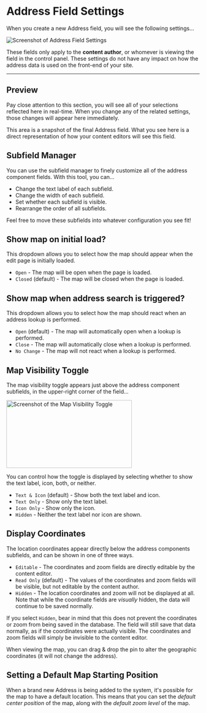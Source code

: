 # Address Field Settings

When you create a new Address field, you will see the following settings...

<img class="dropshadow" :src="$withBase('/images/address-field/address-settings.png')" alt="Screenshot of Address Field Settings">

These fields only apply to the **content author**, or whomever is viewing the field in the control panel. These settings do not have any impact on how the address data is used on the front-end of your site.

-----

## Preview

Pay close attention to this section, you will see all of your selections reflected here in real-time. When you change any of the related settings, those changes will appear here immediately.

This area is a snapshot of the final Address field. What you see here is a direct representation of how your content editors will see this field.

## Subfield Manager

You can use the subfield manager to finely customize all of the address component fields. With this tool, you can...

 - Change the text label of each subfield.
 - Change the width of each subfield.
 - Set whether each subfield is visible.
 - Rearrange the order of all subfields.

Feel free to move these subfields into whatever configuration you see fit!

## Show map on initial load?

This dropdown allows you to select how the map should appear when the edit page is initially loaded.

 - `Open` - The map will be open when the page is loaded.
 - `Closed` (default) - The map will be closed when the page is loaded.

## Show map when address search is triggered?

This dropdown allows you to select how the map should react when an address lookup is performed.

 - `Open` (default) - The map will automatically open when a lookup is performed.
 - `Close` - The map will automatically close when a lookup is performed.
 - `No Change` - The map will not react when a lookup is performed.

## Map Visibility Toggle

The map visibility toggle appears just above the address component subfields, in the upper-right corner of the field...

<img class="dropshadow" :src="$withBase('/images/address-field/map-visibility-toggle.png')" alt="Screenshot of the Map Visibility Toggle" width="327" height="177">

You can control how the toggle is displayed by selecting whether to show the text label, icon, both, or neither.

 - `Text & Icon` (default) - Show both the text label and icon.
 - `Text Only` - Show only the text label.
 - `Icon Only` - Show only the icon.
 - `Hidden` - Neither the text label nor icon are shown.

## Display Coordinates

The location coordinates appear directly below the address components subfields, and can be shown in one of three ways.

 - `Editable` - The coordinates and zoom fields are directly editable by the content editor.
 - `Read Only` (default) - The values of the coordinates and zoom fields will be visible, but not editable by the content author.
 - `Hidden` - The location coordinates and zoom will not be displayed at all. Note that while the coordinate fields are _visually_ hidden, the data will continue to be saved normally.

If you select `Hidden`, bear in mind that this does not prevent the coordinates or zoom from being saved in the database. The field will still save that data normally, as if the coordinates were actually visible. The coordinates and zoom fields will simply be invisible to the content editor.

When viewing the map, you can drag & drop the pin to alter the geographic coordinates (it will not change the address).

## Setting a Default Map Starting Position

When a brand new Address is being added to the system, it's possible for the map to have a default location. This means that you can set the _default center position_ of the map, along with the _default zoom level_ of the map.
